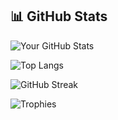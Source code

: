 ## 📊 GitHub Stats

![Your GitHub Stats](https://github-readme-stats.vercel.app/api?username=zaheerkzz&show_icons=true&theme=default)

![Top Langs](https://github-readme-stats.vercel.app/api/top-langs/?username=zaheeerkzz&layout=compact)

![GitHub Streak](https://github-readme-streak-stats.herokuapp.com/?user=zaheerkzz)

![Trophies](https://github-profile-trophy.vercel.app/?username=zaheerkzz)

